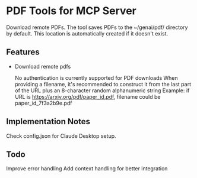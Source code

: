 # PDF Tools for MCP Server

Download remote PDFs. The tool saves PDFs to the ~/genai/pdf/ directory by default. This location is automatically created if it doesn't exist.
## Features

- Download remote pdfs

  No authentication is currently supported for PDF downloads
  When providing a filename, it's recommended to construct it from the last part of the URL plus an 8-character random alphanumeric string
  Example: if URL is https://arxiv.org/pdf/paper_id.pdf, filename could be paper_id_7f3a2b9e.pdf

## Implementation Notes

Check config.json for Claude Desktop setup.

## Todo

Improve error handling
Add context handling for better integration